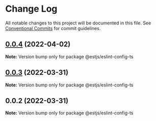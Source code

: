 # Change Log

All notable changes to this project will be documented in this file.
See [Conventional Commits](https://conventionalcommits.org) for commit guidelines.

## [0.0.4](https://github.com/ventjs/eslint-config/compare/v0.0.3...v0.0.4) (2022-04-02)

**Note:** Version bump only for package @estjs/eslint-config-ts





## [0.0.3](https://github.com/estjs/eslint-config/compare/v0.0.2...v0.0.3) (2022-03-31)

**Note:** Version bump only for package @estjs/eslint-config-ts





## 0.0.2 (2022-03-31)

**Note:** Version bump only for package @estjs/eslint-config-ts
